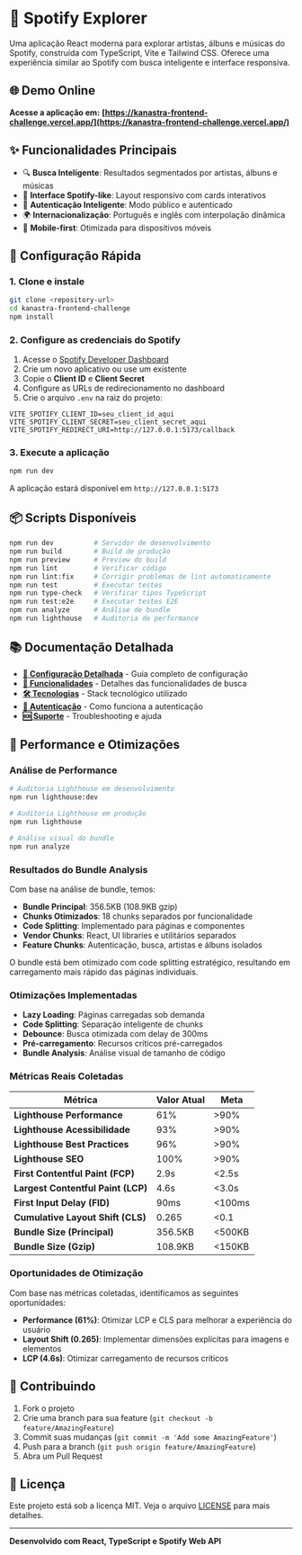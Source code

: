 # 🎵 Spotify Explorer

Uma aplicação React moderna para explorar artistas, álbuns e músicas do Spotify, construída com TypeScript, Vite e Tailwind CSS. Oferece uma experiência similar ao Spotify com busca inteligente e interface responsiva.

## 🌐 Demo Online

**Acesse a aplicação em:** **[https://kanastra-frontend-challenge.vercel.app/](https://kanastra-frontend-challenge.vercel.app/)**

## ✨ Funcionalidades Principais

- 🔍 **Busca Inteligente**: Resultados segmentados por artistas, álbuns e músicas
- 🎨 **Interface Spotify-like**: Layout responsivo com cards interativos
- 🔐 **Autenticação Inteligente**: Modo público e autenticado
- 🌍 **Internacionalização**: Português e inglês com interpolação dinâmica
- 📱 **Mobile-first**: Otimizada para dispositivos móveis

## 🚀 Configuração Rápida

### 1. Clone e instale

```bash
git clone <repository-url>
cd kanastra-frontend-challenge
npm install
```

### 2. Configure as credenciais do Spotify

1. Acesse o [Spotify Developer Dashboard](https://developer.spotify.com/dashboard)
2. Crie um novo aplicativo ou use um existente
3. Copie o **Client ID** e **Client Secret**
4. Configure as URLs de redirecionamento no dashboard
5. Crie o arquivo `.env` na raiz do projeto:

```env
VITE_SPOTIFY_CLIENT_ID=seu_client_id_aqui
VITE_SPOTIFY_CLIENT_SECRET=seu_client_secret_aqui
VITE_SPOTIFY_REDIRECT_URI=http://127.0.0.1:5173/callback
```

### 3. Execute a aplicação

```bash
npm run dev
```

A aplicação estará disponível em `http://127.0.0.1:5173`

## 📦 Scripts Disponíveis

```bash
npm run dev          # Servidor de desenvolvimento
npm run build        # Build de produção
npm run preview      # Preview do build
npm run lint         # Verificar código
npm run lint:fix     # Corrigir problemas de lint automaticamente
npm run test         # Executar testes
npm run type-check   # Verificar tipos TypeScript
npm run test:e2e     # Executar testes E2E
npm run analyze      # Análise de bundle
npm run lighthouse   # Auditoria de performance
```

## 📚 Documentação Detalhada

- **[🔧 Configuração Detalhada](docs/SETUP.md)** - Guia completo de configuração
- **[🎯 Funcionalidades](docs/FEATURES.md)** - Detalhes das funcionalidades de busca
- **[🛠️ Tecnologias](docs/TECHNOLOGIES.md)** - Stack tecnológico utilizado
- **[🔐 Autenticação](docs/AUTHENTICATION.md)** - Como funciona a autenticação
- **[🆘 Suporte](docs/SUPPORT.md)** - Troubleshooting e ajuda

## 🚀 Performance e Otimizações

### Análise de Performance

```bash
# Auditoria Lighthouse em desenvolvimento
npm run lighthouse:dev

# Auditoria Lighthouse em produção
npm run lighthouse

# Análise visual do bundle
npm run analyze
```

### Resultados do Bundle Analysis

Com base na análise de bundle, temos:

- **Bundle Principal**: 356.5KB (108.9KB gzip)
- **Chunks Otimizados**: 18 chunks separados por funcionalidade
- **Code Splitting**: Implementado para páginas e componentes
- **Vendor Chunks**: React, UI libraries e utilitários separados
- **Feature Chunks**: Autenticação, busca, artistas e álbuns isolados

O bundle está bem otimizado com code splitting estratégico, resultando em carregamento mais rápido das páginas individuais.

### Otimizações Implementadas

- **Lazy Loading**: Páginas carregadas sob demanda
- **Code Splitting**: Separação inteligente de chunks
- **Debounce**: Busca otimizada com delay de 300ms
- **Pré-carregamento**: Recursos críticos pré-carregados
- **Bundle Analysis**: Análise visual de tamanho de código

### Métricas Reais Coletadas

| Métrica                            | Valor Atual | Meta   |
| ---------------------------------- | ----------- | ------ |
| **Lighthouse Performance**         | 61%         | >90%   |
| **Lighthouse Acessibilidade**      | 93%         | >90%   |
| **Lighthouse Best Practices**      | 96%         | >90%   |
| **Lighthouse SEO**                 | 100%        | >90%   |
| **First Contentful Paint (FCP)**   | 2.9s        | <2.5s  |
| **Largest Contentful Paint (LCP)** | 4.6s        | <3.0s  |
| **First Input Delay (FID)**        | 90ms        | <100ms |
| **Cumulative Layout Shift (CLS)**  | 0.265       | <0.1   |
| **Bundle Size (Principal)**        | 356.5KB     | <500KB |
| **Bundle Size (Gzip)**             | 108.9KB     | <150KB |

### Oportunidades de Otimização

Com base nas métricas coletadas, identificamos as seguintes oportunidades:

- **Performance (61%)**: Otimizar LCP e CLS para melhorar a experiência do usuário
- **Layout Shift (0.265)**: Implementar dimensões explícitas para imagens e elementos
- **LCP (4.6s)**: Otimizar carregamento de recursos críticos

## 🤝 Contribuindo

1. Fork o projeto
2. Crie uma branch para sua feature (`git checkout -b feature/AmazingFeature`)
3. Commit suas mudanças (`git commit -m 'Add some AmazingFeature'`)
4. Push para a branch (`git push origin feature/AmazingFeature`)
5. Abra um Pull Request

## 📄 Licença

Este projeto está sob a licença MIT. Veja o arquivo [LICENSE](LICENSE) para mais detalhes.

---

**Desenvolvido com React, TypeScript e Spotify Web API**
